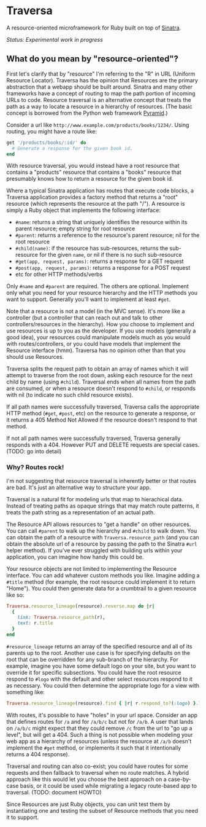 # Traversa
A resource-oriented microframework for Ruby built on top of [Sinatra](http://www.sinatrarb.com/).

*Status: Experimental work in progress*

## What do you mean by "resource-oriented"?
First let's clarify that by "resource" I'm referring to the "R" in URL (Uniform Resource Locator).
Traversa has the opinion that Resources are the primary abstraction that a webapp should be built around.
Sinatra and many other frameworks have a concept of routing to map the path portion
of incoming URLs to code.
Resource traversal is an alternative concept that treats the path as a way to
locate a resource in a hierarchy of resources. (The basic concept is borrowed
from the Python web framework [Pyramid](http://docs.pylonsproject.org/docs/pyramid/en/latest/narr/traversal.html).)

Consider a url like `http://www.example.com/products/books/1234/`.
Using routing, you might have a route like:
```ruby
get '/products/books/:id/' do
  # Generate a response for the given book id.
end
```

With resource traversal, you would instead have a root resource
that contains a "products" resource that contains a "books" resource
that presumably knows how to return a resource for the given book id.

Where a typical Sinatra application has routes that execute code blocks,
a Traversa application provides a factory method that returns a "root" resource (which represents the resource at the path "/").
A resource is simply a Ruby object that implements the following interface:

- `#name`: returns a string that uniquely identifies the resource within its parent resource; empty string for root resource
- `#parent`: returns a reference to the resource's parent resource; nil for the root resource
- `#child(name)`: if the resource has sub-resources, returns the sub-resource for the given `name`, or nil if there is no such sub-resource
- `#get(app, request, params)`: returns a response for a GET request
- `#post(app, request, params)`: returns a response for a POST request
- etc for other HTTP methods/verbs

Only `#name` and `#parent` are required. The others are optional. Implement only what you need
for your resource hierarchy and the HTTP methods you want to support. Generally you'll want to implement at least `#get`.

Note that a resource is not a model (in the MVC sense). It's more like a controller (but a controller that can reach out and talk to other controllers/resources in the hierarchy). How you choose to implement and use resources is up to you as the developer. If you use models (generally a good idea), your resources could manipulate models much as you would with routes/controllers, or you could have models that implement the Resource interface (hmm). Traversa has no opinion other than that you should use Resources.

Traversa splits the request path to obtain an array of names which it will attempt to traverse from the root down, asking each resource for the next child by name (using `#child`).
Traversal ends when all names from the path are consumed, or when a resource doesn't respond
to `#child`, or responds with nil (to indicate no such child resource exists).

If all path names were successfully traversed, Traversa calls the appropriate HTTP method
(`#get`, `#post`, etc) on the resource to generate a response, or it returns a 405 Method Not Allowed if the resource doesn't respond to that method.

If not all path names were successfully traversed, Traversa generally responds with a 404.
However PUT and DELETE requests are special cases. (TODO: go into detail)

### Why? Routes rock!

I'm not suggesting that resource traversal is inherently better or that routes are bad.
It's just an alternative way to structure your app.

Traversal is a natural fit for modeling urls that map to hierachical data. Instead of treating paths as opaque strings that may match route patterns, it treats the path string as a representation of an actual path.

The Resource API allows resources to "get a handle" on other resources. You can call `#parent` to walk up the hierarchy and `#child` to walk down. You can obtain the path of a resource with `Traversa.resource_path` (and you can obtain the absolute url of a resource by passing the path to the Sinatra `#url` helper method). If you've ever struggled with building urls within your application, you can imagine how handy this could be.

Your resource objects are not limited to implementing the Resource interface. You can add whatever custom methods you like. Imagine adding a `#title` method (for example, the root resource could implement it to return "Home"). You could then generate data for a crumbtrail to a given resource like so:

```ruby
Traversa.resource_lineage(resource).reverse.map do |r|
  {
    link: Traversa.resource_path(r),
    text: r.title
  }
end
```

`#resource_lineage` returns an array of the specified resource and all of its parents up to the root. Another use case is for specifying defaults on the root that can be overridden for any sub-branch of the hierarchy. For example, imagine you have some default logo on your site, but you want to override it for specific subsections. You could have the root resource respond to `#logo` with the default and other select resources respond to it as necessary. You could then determine the appropriate logo for a view with something like:

```ruby
Traversa.resource_lineage(resource).find { |r| r.respond_to?(:logo) }.logo
```

With routes, it's possible to have "holes" in your url space. Consider an app that defines routes for `/a` and for `/a/b/c` but not for `/a/b`. A user that lands on `/a/b/c` might expect that they could remove `/c` from the url to "go up a level", but will get a 404. Such a thing is not possible when modeling your web app as a hierarchy of resources (unless the resource at `/a/b` doesn't implement the `#get` method, or implements it such that it intentionally returns a 404 response).

Traversal and routing can also co-exist; you could have routes for some requests and then fallback to traversal when no route matches. A hybrid approach like this would let you choose the best approach on a case-by-case basis, or it could be used while migrating a legacy route-based app to traversal. (TODO: document HOWTO)

Since Resources are just Ruby objects, you can unit test them by instantiating one and testing the subset of Resource methods that you need it to support.
